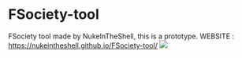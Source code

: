 # FSociety-tool
FSociety tool made by NukeInTheShell, this is a prototype.
WEBSITE  : https://nukeintheshell.github.io/FSociety-tool/
<img src="https://bkit.co/w_63033facb1a3c.gif" />

